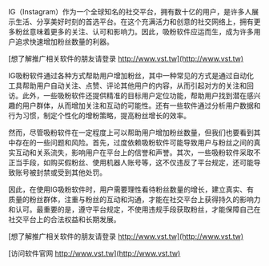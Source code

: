 IG（Instagram）作为一个全球知名的社交平台，拥有数十亿的用户，是许多人展示生活、分享美好时刻的首选平台。在这个充满活力和创意的社交网络上，拥有更多粉丝意味着更多的关注、认可和影响力。因此，吸粉软件应运而生，成为许多用户追求快速增加粉丝数量的利器。

[想了解推广相关软件的朋友请登录 http://www.vst.tw](http://www.vst.tw)

IG吸粉软件通过各种方式帮助用户增加粉丝，其中一种常见的方式是通过自动化工具帮助用户自动关注、点赞、评论其他用户的内容，从而引起对方的关注和回访。此外，一些吸粉软件还提供精准的目标用户定位功能，帮助用户找到潜在感兴趣的用户群体，从而增加关注和互动的可能性。还有一些软件通过分析用户数据和行为习惯，制定个性化的增粉策略，提高粉丝增长的效率。

然而，尽管吸粉软件在一定程度上可以帮助用户增加粉丝数量，但我们也要看到其中存在的一些问题和风险。首先，过度依赖吸粉软件可能导致用户与粉丝之间的真实互动和关系流失，影响用户在平台上的信誉和声誉。其次，一些吸粉软件采取不正当手段，如购买假粉丝、使用机器人账号等，这不仅违反了平台规定，还可能导致账号被封禁或受到其他处罚。

因此，在使用IG吸粉软件时，用户需要理性看待粉丝数量的增长，建立真实、有质量的粉丝群体，注重与粉丝的互动和沟通，才能在社交平台上获得持久的影响力和认可。最重要的是，遵守平台规定，不使用违规手段获取粉丝，才能保障自己在社交平台上的合法权益和长期发展。

[想了解推广相关软件的朋友请登录 http://www.vst.tw](http://www.vst.tw)


[访问软件官网 http://www.vst.tw](http://www.vst.tw)
